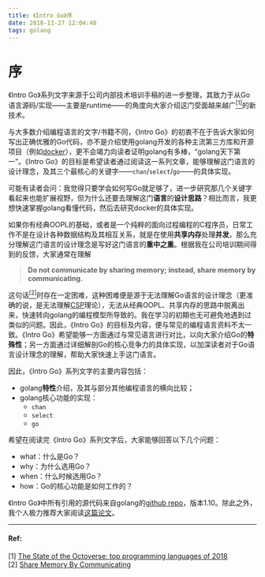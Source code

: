 ```yaml
---
title: 《Intro Go》序
date: 2018-11-27 12:04:48
tags: golang
---
```


# 序
《Intro Go》系列文字来源于公司内部技术培训手稿的进一步整理，其致力于从Go语言源码/实现——主要是runtime——的角度向大家介绍这门受面越来越广[<sup>[1]</sup>](https://blog.github.com/2018-11-15-state-of-the-octoverse-top-programming-languages/)的新技术。
  
与大多数介绍编程语言的文字/书籍不同，《Intro Go》的初衷不在于告诉大家如何写出正确优雅的Go代码，亦不是介绍使用golang开发的各种主流第三方库和开源项目（例如[docker](https://github.com/moby/moby)），更不会竭力向读者证明golang有多棒，“golang天下第一”。《Intro Go》的目标是希望读者通过阅读这一系列文章，能够理解这门语言的设计理念，及其三个最核心的关键字——`chan`/`select`/`go`——的具体实现。  

可能有读者会问：我觉得只要学会如何写Go就足够了，进一步研究那几个关键字看起来也能扩展视野，但为什么还要去理解这门**语言**的**设计思路**？相比而言，我更想快速掌握golang看懂代码，然后去研究docker的具体实现。

如果你有经典OOPL的基础，或者是一个纯粹的面向过程编程的C程序员，日常工作不是在设计各种数据结构及其相互关系，就是在使用**共享内存**处理**并发**，那么充分理解这门语言的设计理念是写好这门语言的**重中之重**。根据我在公司培训期间得到的反馈，大家通常在理解 

>**Do not communicate by sharing memory; instead, share memory by communicating.**

这句话[<sup>[2]</sup>](https://blog.golang.org/share-memory-by-communicating)时存在一定困难，这种困难便是源于无法理解Go语言的设计理念（更准确的说，是无法理解[CSP](https://en.wikipedia.org/wiki/Communicating_sequential_processes)理论），无法从经典OOPL、共享内存的思路中脱离出来，快速转向golang的编程模型所导致的。我在学习的初期也无可避免地遇到过类似的问题。因此，《Intro Go》的目标及内容，便与常见的编程语言资料不太一致。《Intro Go》希望能够一方面通过与常见语言进行对比，以向大家介绍Go的**特殊性**；另一方面通过详细解剖Go的核心竞争力的具体实现，以加深读者对于Go语言设计理念的理解，帮助大家快速上手这门语言。 

因此，《Intro Go》系列文字的主要内容包括：
- golang**特性**介绍，及其与部分其他编程语言的横向比较；
- golang核心功能的实现：
	- `chan`
	- `select`
	- `go`

希望在阅读完《Intro Go》系列文字后，大家能够回答以下几个问题：
- what：什么是Go？
- why：为什么选用Go？
- when：什么时候选用Go？
- how：Go的核心功能是如何工作的？

《Intro Go》中所有引用的源代码来自golang的[github repo](https://github.com/golang/go/tree/release-branch.go1.10)，版本1.10。除此之外，我个人极力推荐大家阅读[这篇论文](http://www.usingcsp.com/cspbook.pdf)。

---
#### Ref:

[1] [The State of the Octoverse: top programming languages of 2018](https://blog.github.com/2018-11-15-state-of-the-octoverse-top-programming-languages)  
[2] [Share Memory By Communicating](https://blog.golang.org/share-memory-by-communicating)
